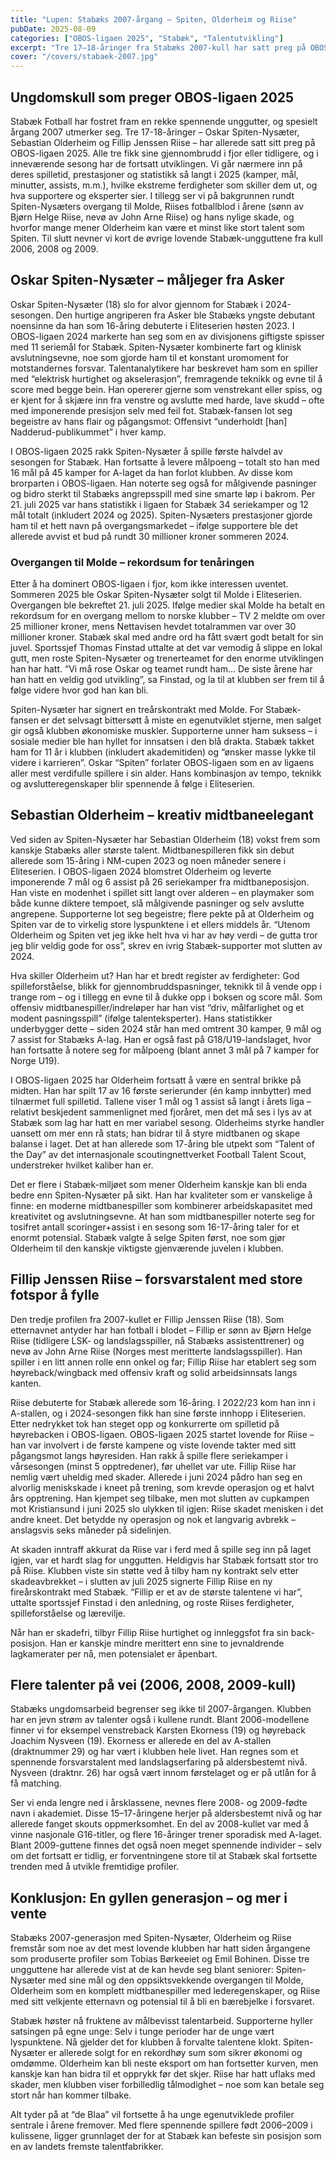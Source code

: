 ```yaml
---
title: "Lupen: Stabæks 2007-årgang – Spiten, Olderheim og Riise"
pubDate: 2025-08-09
categories: ["OBOS-ligaen 2025", "Stabæk", "Talentutvikling"]
excerpt: "Tre 17–18-åringer fra Stabæks 2007-kull har satt preg på OBOS-ligaen 2025 – vi ser nærmere på Spiten, Olderheim og Riise."
cover: "/covers/stabaek-2007.jpg"
---
```


## Ungdomskull som preger OBOS-ligaen 2025
Stabæk Fotball har fostret fram en rekke spennende unggutter, og spesielt årgang 2007 utmerker seg. Tre 17-18-åringer – Oskar Spiten-Nysæter, Sebastian Olderheim og Fillip Jenssen Riise – har allerede satt sitt preg på OBOS-ligaen 2025. Alle tre fikk sine gjennombrudd i fjor eller tidligere, og i inneværende sesong har de fortsatt utviklingen. Vi går nærmere inn på deres spilletid, prestasjoner og statistikk så langt i 2025 (kamper, mål, minutter, assists, m.m.), hvilke ekstreme ferdigheter som skiller dem ut, og hva supportere og eksperter sier. I tillegg ser vi på bakgrunnen rundt Spiten-Nysæters overgang til Molde, Riises fotballblod i årene (sønn av Bjørn Helge Riise, nevø av John Arne Riise) og hans nylige skade, og hvorfor mange mener Olderheim kan være et minst like stort talent som Spiten. Til slutt nevner vi kort de øvrige lovende Stabæk-ungguttene fra kull 2006, 2008 og 2009.

## Oskar Spiten-Nysæter – måljeger fra Asker
Oskar Spiten-Nysæter (18) slo for alvor gjennom for Stabæk i 2024-sesongen. Den hurtige angriperen fra Asker ble Stabæks yngste debutant noensinne da han som 16-åring debuterte i Eliteserien høsten 2023. I OBOS-ligaen 2024 markerte han seg som en av divisjonens giftigste spisser med 11 seriemål for Stabæk. Spiten-Nysæter kombinerte fart og klinisk avslutningsevne, noe som gjorde ham til et konstant uromoment for motstandernes forsvar. Talentanalytikere har beskrevet ham som en spiller med “elektrisk hurtighet og akselerasjon”, fremragende teknikk og evne til å score med begge bein. Han opererer gjerne som venstrekant eller spiss, og er kjent for å skjære inn fra venstre og avslutte med harde, lave skudd – ofte med imponerende presisjon selv med feil fot. Stabæk-fansen lot seg begeistre av hans flair og pågangsmot: Offensivt “underholdt [han] Nadderud-publikummet” i hver kamp.

I OBOS-ligaen 2025 rakk Spiten-Nysæter å spille første halvdel av sesongen for Stabæk. Han fortsatte å levere målpoeng – totalt sto han med 16 mål på 45 kamper for A-laget da han forlot klubben. Av disse kom brorparten i OBOS-ligaen. Han noterte seg også for målgivende pasninger og bidro sterkt til Stabæks angrepsspill med sine smarte løp i bakrom. Per 21. juli 2025 var hans statistikk i ligaen for Stabæk 34 seriekamper og 12 mål totalt (inkludert 2024 og 2025). Spiten-Nysæters prestasjoner gjorde ham til et hett navn på overgangsmarkedet – ifølge supportere ble det allerede avvist et bud på rundt 30 millioner kroner sommeren 2024.

### Overgangen til Molde – rekordsum for tenåringen
Etter å ha dominert OBOS-ligaen i fjor, kom ikke interessen uventet. Sommeren 2025 ble Oskar Spiten-Nysæter solgt til Molde i Eliteserien. Overgangen ble bekreftet 21. juli 2025. Ifølge medier skal Molde ha betalt en rekordsum for en overgang mellom to norske klubber – TV 2 meldte om over 25 millioner kroner, mens Nettavisen hevdet totalrammen var over 30 millioner kroner. Stabæk skal med andre ord ha fått svært godt betalt for sin juvel. Sportssjef Thomas Finstad uttalte at det var vemodig å slippe en lokal gutt, men roste Spiten-Nysæter og trenerteamet for den enorme utviklingen han har hatt. “Vi må rose Oskar og teamet rundt ham... De siste årene har han hatt en veldig god utvikling”, sa Finstad, og la til at klubben ser frem til å følge videre hvor god han kan bli. 

Spiten-Nysæter har signert en treårskontrakt med Molde. For Stabæk-fansen er det selvsagt bittersøtt å miste en egenutviklet stjerne, men salget gir også klubben økonomiske muskler. Supporterne unner ham suksess – i sosiale medier ble han hyllet for innsatsen i den blå drakta. Stabæk takket ham for 11 år i klubben (inkludert akademitiden) og “ønsker masse lykke til videre i karrieren”. Oskar “Spiten” forlater OBOS-ligaen som en av ligaens aller mest verdifulle spillere i sin alder. Hans kombinasjon av tempo, teknikk og avslutteregenskaper blir spennende å følge i Eliteserien.

## Sebastian Olderheim – kreativ midtbaneelegant
Ved siden av Spiten-Nysæter har Sebastian Olderheim (18) vokst frem som kanskje Stabæks aller største talent. Midtbanespilleren fikk sin debut allerede som 15-åring i NM-cupen 2023 og noen måneder senere i Eliteserien. I OBOS-ligaen 2024 blomstret Olderheim og leverte imponerende 7 mål og 6 assist på 26 seriekamper fra midtbaneposisjon. Han viste en modenhet i spillet sitt langt over alderen – en playmaker som både kunne diktere tempoet, slå målgivende pasninger og selv avslutte angrepene. Supporterne lot seg begeistre; flere pekte på at Olderheim og Spiten var de to virkelig store lyspunktene i et ellers middels år. “Utenom Olderheim og Spiten vet jeg ikke helt hva vi har av høy verdi – de gutta tror jeg blir veldig gode for oss”, skrev en ivrig Stabæk-supporter mot slutten av 2024.

Hva skiller Olderheim ut? Han har et bredt register av ferdigheter: God spilleforståelse, blikk for gjennombruddspasninger, teknikk til å vende opp i trange rom – og i tillegg en evne til å dukke opp i boksen og score mål. Som offensiv midtbanespiller/indreløper har han vist “driv, målfarlighet og et modent pasningsspill” (ifølge talenteksperter). Hans statistikker underbygger dette – siden 2024 står han med omtrent 30 kamper, 9 mål og 7 assist for Stabæks A-lag. Han er også fast på G18/U19-landslaget, hvor han fortsatte å notere seg for målpoeng (blant annet 3 mål på 7 kamper for Norge U19).

I OBOS-ligaen 2025 har Olderheim fortsatt å være en sentral brikke på midten. Han har spilt 17 av 16 første serierunder (én kamp innbytter) med tilnærmet full spilletid. Tallene viser 1 mål og 1 assist så langt i årets liga – relativt beskjedent sammenlignet med fjoråret, men det må ses i lys av at Stabæk som lag har hatt en mer variabel sesong. Olderheims styrke handler uansett om mer enn rå stats; han bidrar til å styre midtbanen og skape balanse i laget. Det at han allerede som 17-åring ble utpekt som “Talent of the Day” av det internasjonale scoutingnettverket Football Talent Scout, understreker hvilket kaliber han er.

Det er flere i Stabæk-miljøet som mener Olderheim kanskje kan bli enda bedre enn Spiten-Nysæter på sikt. Han har kvaliteter som er vanskelige å finne: en moderne midtbanespiller som kombinerer arbeidskapasitet med kreativitet og avslutningsevne. At han som midtbanespiller noterte seg for tosifret antall scoringer+assist i en sesong som 16-17-åring taler for et enormt potensial. Stabæk valgte å selge Spiten først, noe som gjør Olderheim til den kanskje viktigste gjenværende juvelen i klubben.

## Fillip Jenssen Riise – forsvarstalent med store fotspor å fylle
Den tredje profilen fra 2007-kullet er Fillip Jenssen Riise (18). Som etternavnet antyder har han fotball i blodet – Fillip er sønn av Bjørn Helge Riise (tidligere LSK- og landslagsspiller, nå Stabæks assistenttrener) og nevø av John Arne Riise (Norges mest meritterte landslagsspiller). Han spiller i en litt annen rolle enn onkel og far; Fillip Riise har etablert seg som høyreback/wingback med offensiv kraft og solid arbeidsinnsats langs kanten.

Riise debuterte for Stabæk allerede som 16-åring. I 2022/23 kom han inn i A-stallen, og i 2024-sesongen fikk han sine første innhopp i Eliteserien. Etter nedrykket tok han steget opp og konkurrerte om spilletid på høyrebacken i OBOS-ligaen. OBOS-ligaen 2025 startet lovende for Riise – han var involvert i de første kampene og viste lovende takter med sitt pågangsmot langs høyresiden. Han rakk å spille flere seriekamper i vårsesongen (minst 5 opptredener), før uhellet var ute. Fillip Riise har nemlig vært uheldig med skader. Allerede i juni 2024 pådro han seg en alvorlig meniskskade i kneet på trening, som krevde operasjon og et halvt års opptrening. Han kjempet seg tilbake, men mot slutten av cupkampen mot Kristiansund i juni 2025 slo ulykken til igjen: Riise skadet menisken i det andre kneet. Det betydde ny operasjon og nok et langvarig avbrekk – anslagsvis seks måneder på sidelinjen.

At skaden inntraff akkurat da Riise var i ferd med å spille seg inn på laget igjen, var et hardt slag for unggutten. Heldigvis har Stabæk fortsatt stor tro på Riise. Klubben viste sin støtte ved å tilby ham ny kontrakt selv etter skadeavbrekket – i slutten av juli 2025 signerte Fillip Riise en ny fireårskontrakt med Stabæk. “Fillip er et av de største talentene vi har”, uttalte sportssjef Finstad i den anledning, og roste Riises ferdigheter, spilleforståelse og lærevilje.

Når han er skadefri, tilbyr Fillip Riise hurtighet og innleggsfot fra sin back-posisjon. Han er kanskje mindre merittert enn sine to jevnaldrende lagkamerater per nå, men potensialet er åpenbart.

## Flere talenter på vei (2006, 2008, 2009-kull)
Stabæks ungdomsarbeid begrenser seg ikke til 2007-årgangen. Klubben har en jevn strøm av talenter også i kullene rundt. Blant 2006-modellene finner vi for eksempel venstreback Karsten Ekorness (19) og høyreback Joachim Nysveen (19). Ekorness er allerede en del av A-stallen (draktnummer 29) og har vært i klubben hele livet. Han regnes som et spennende forsvarstalent med landslagserfaring på aldersbestemt nivå. Nysveen (draktnr. 26) har også vært innom førstelaget og er på utlån for å få matching.

Ser vi enda lengre ned i årsklassene, nevnes flere 2008- og 2009-fødte navn i akademiet. Disse 15–17-åringene herjer på aldersbestemt nivå og har allerede fanget skouts oppmerksomhet. En del av 2008-kullet var med å vinne nasjonale G16-titler, og flere 16-åringer trener sporadisk med A-laget. Blant 2009-guttene finnes det også noen meget spennende individer – selv om det fortsatt er tidlig, er forventningene store til at Stabæk skal fortsette trenden med å utvikle fremtidige profiler.

## Konklusjon: En gyllen generasjon – og mer i vente
Stabæks 2007-generasjon med Spiten-Nysæter, Olderheim og Riise fremstår som noe av det mest lovende klubben har hatt siden årgangene som produserte profiler som Tobias Børkeeiet og Emil Bohinen. Disse tre ungguttene har allerede vist at de kan hevde seg blant seniorer: Spiten-Nysæter med sine mål og den oppsiktsvekkende overgangen til Molde, Olderheim som en komplett midtbanespiller med lederegenskaper, og Riise med sitt velkjente etternavn og potensial til å bli en bærebjelke i forsvaret. 

Stabæk høster nå fruktene av målbevisst talentarbeid. Supporterne hyller satsingen på egne unge: Selv i tunge perioder har de unge vært lyspunktene. Nå gjelder det for klubben å forvalte talentene klokt. Spiten-Nysæter er allerede solgt for en rekordhøy sum som sikrer økonomi og omdømme. Olderheim kan bli neste eksport om han fortsetter kurven, men kanskje kan han bidra til et opprykk før det skjer. Riise har hatt uflaks med skader, men klubben viser forbilledlig tålmodighet – noe som kan betale seg stort når han kommer tilbake.

Alt tyder på at “de Blaa” vil fortsette å ha unge egenutviklede profiler sentrale i årene fremover. Med flere spennende spillere født 2006–2009 i kulissene, ligger grunnlaget der for at Stabæk kan befeste sin posisjon som en av landets fremste talentfabrikker.

